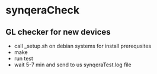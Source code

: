 synqeraCheck
============

GL checker for new devices
---------------------------

* call _setup.sh on debian systems for install prerequsites
* make
* run test 
* wait 5-7 min and send to us synqeraTest.log file
